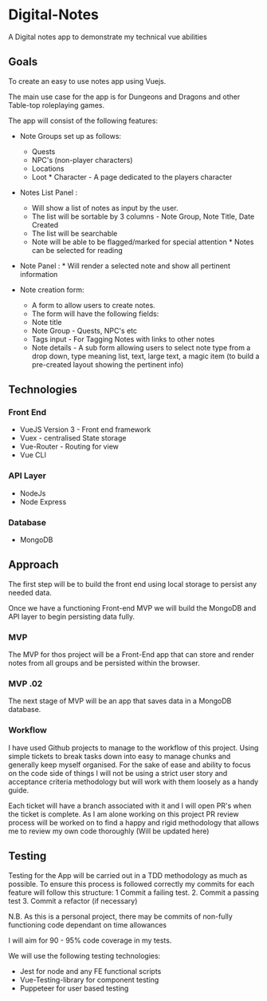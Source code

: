 # Digital-Notes

A Digital notes app to demonstrate my technical vue abilities

## Goals

To create an easy to use notes app using Vuejs.

The main use case for the app is for Dungeons and Dragons and other Table-top roleplaying games.

The app will consist of the following features:

- Note Groups set up as follows:

  - Quests
  - NPC's (non-player characters)
  - Locations
  - Loot \* Character - A page dedicated to the players character

- Notes List Panel :

  - Will show a list of notes as input by the user.
  - The list will be sortable by 3 columns - Note Group, Note Title, Date Created
  - The list will be searchable
  - Note will be able to be flagged/marked for special attention \* Notes can be selected for reading

- Note Panel : \* Will render a selected note and show all pertinent information
- Note creation form:
  - A form to allow users to create notes.
  - The form will have the following fields:
  - Note title
  - Note Group - Quests, NPC's etc
  - Tags input - For Tagging Notes with links to other notes
  - Note details - A sub form allowing users to select note type from a drop down, type meaning list, text, large text, a magic item (to build a pre-created layout showing the pertinent info)

## Technologies

### Front End

- VueJS Version 3 - Front end framework
- Vuex - centralised State storage
- Vue-Router - Routing for view
- Vue CLI

### API Layer

- NodeJs
- Node Express

### Database

- MongoDB

## Approach

The first step will be to build the front end using local storage to persist any needed data.

Once we have a functioning Front-end MVP we will build the MongoDB and API layer to begin persisting data fully.

### MVP

The MVP for thos project will be a Front-End app that can store and render notes from all groups and be persisted within the browser.

### MVP .02

The next stage of MVP will be an app that saves data in a MongoDB database.

### Workflow

I have used Github projects to manage to the workflow of this project. Using simple tickets to break tasks down into easy to manage chunks and generally keep myself organised. For the sake of ease and ability to focus on the code side of things I will not be using a strict user story and acceptance criteria methodology but will work with them loosely as a handy guide.

Each ticket will have a branch associated with it and I will open PR's when the ticket is complete. As I am alone working on this project PR review process will be worked on to find a happy and rigid methodology that allows me to review my own code thoroughly (Will be updated here)

## Testing

Testing for the App will be carried out in a TDD methodology as much as possible. To ensure this process is followed correctly my commits for each feature will follow this structure:
1 Commit a failing test. 2. Commit a passing test 3. Commit a refactor (if necessary)

N.B. As this is a personal project, there may be commits of non-fully functioning code dependant on time allowances

I will aim for 90 - 95% code coverage in my tests.

We will use the following testing technologies:

- Jest for node and any FE functional scripts
- Vue-Testing-library for component testing
- Puppeteer for user based testing
